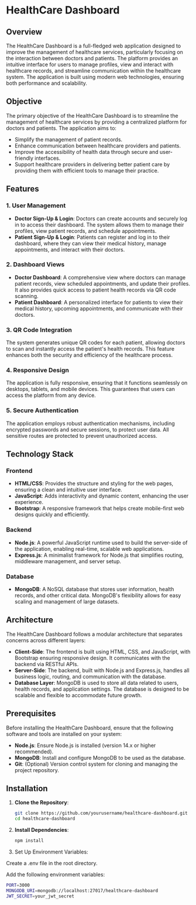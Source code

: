 # HealthCare Dashboard

## Overview
The HealthCare Dashboard is a full-fledged web application designed to improve the management of healthcare services, particularly focusing on the interaction between doctors and patients. The platform provides an intuitive interface for users to manage profiles, view and interact with healthcare records, and streamline communication within the healthcare system. The application is built using modern web technologies, ensuring both performance and scalability.

## Objective
The primary objective of the HealthCare Dashboard is to streamline the management of healthcare services by providing a centralized platform for doctors and patients. The application aims to:
- Simplify the management of patient records.
- Enhance communication between healthcare providers and patients.
- Improve the accessibility of health data through secure and user-friendly interfaces.
- Support healthcare providers in delivering better patient care by providing them with efficient tools to manage their practice.

## Features

### 1. User Management
- **Doctor Sign-Up & Login**: Doctors can create accounts and securely log in to access their dashboard. The system allows them to manage their profiles, view patient records, and schedule appointments.
- **Patient Sign-Up & Login**: Patients can register and log in to their dashboard, where they can view their medical history, manage appointments, and interact with their doctors.

### 2. Dashboard Views
- **Doctor Dashboard**: A comprehensive view where doctors can manage patient records, view scheduled appointments, and update their profiles. It also provides quick access to patient health records via QR code scanning.
- **Patient Dashboard**: A personalized interface for patients to view their medical history, upcoming appointments, and communicate with their doctors.

### 3. QR Code Integration
The system generates unique QR codes for each patient, allowing doctors to scan and instantly access the patient's health records. This feature enhances both the security and efficiency of the healthcare process.

### 4. Responsive Design
The application is fully responsive, ensuring that it functions seamlessly on desktops, tablets, and mobile devices. This guarantees that users can access the platform from any device.

### 5. Secure Authentication
The application employs robust authentication mechanisms, including encrypted passwords and secure sessions, to protect user data. All sensitive routes are protected to prevent unauthorized access.

## Technology Stack

### Frontend
- **HTML/CSS**: Provides the structure and styling for the web pages, ensuring a clean and intuitive user interface.
- **JavaScript**: Adds interactivity and dynamic content, enhancing the user experience.
- **Bootstrap**: A responsive framework that helps create mobile-first web designs quickly and efficiently.

### Backend
- **Node.js**: A powerful JavaScript runtime used to build the server-side of the application, enabling real-time, scalable web applications.
- **Express.js**: A minimalist framework for Node.js that simplifies routing, middleware management, and server setup.

### Database
- **MongoDB**: A NoSQL database that stores user information, health records, and other critical data. MongoDB's flexibility allows for easy scaling and management of large datasets.

## Architecture
The HealthCare Dashboard follows a modular architecture that separates concerns across different layers:
- **Client-Side**: The frontend is built using HTML, CSS, and JavaScript, with Bootstrap ensuring responsive design. It communicates with the backend via RESTful APIs.
- **Server-Side**: The backend, built with Node.js and Express.js, handles all business logic, routing, and communication with the database.
- **Database Layer**: MongoDB is used to store all data related to users, health records, and application settings. The database is designed to be scalable and flexible to accommodate future growth.

## Prerequisites
Before installing the HealthCare Dashboard, ensure that the following software and tools are installed on your system:
- **Node.js**: Ensure Node.js is installed (version 14.x or higher recommended).
- **MongoDB**: Install and configure MongoDB to be used as the database.
- **Git**: (Optional) Version control system for cloning and managing the project repository.

## Installation

1. **Clone the Repository**:
   ```bash
   git clone https://github.com/yourusername/healthcare-dashboard.git
   cd healthcare-dashboard
2. **Install Dependencies**:
   ```bash
   npm install
3. Set Up Environment Variables:

Create a .env file in the root directory.

Add the following environment variables:
```bash
PORT=3000
MONGODB_URI=mongodb://localhost:27017/healthcare-dashboard
JWT_SECRET=your_jwt_secret
